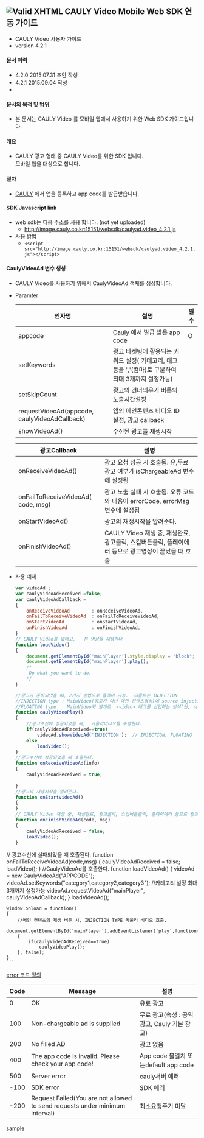 ![Valid XHTML](http://cauly044.fsnsys.com:10010/images/logo_cauly_main.png) CAULY Video Mobile Web SDK 연동 가이드  
----

* CAULY Video 사용자 가이드
* version 4.2.1


#### 문서 이력
* 4.2.0 2015.07.31 초안 작성
* 4.2.1 2015.09.04 작성
* 
#### 문서의 목적 및 범위
* 본 문서는  CAULY Video 를 모바일 웹에서 사용하기 위한 Web SDK 가이드입니다. 

#### 개요
* CAULY 광고 형태 중  CAULY Video를 위한 SDK 입니다.<br/>모바일 웹을 대상으로 합니다.

#### 절차
* <a href="http://cauly.net" target="_blank">CAULY</a> 에서 앱을 등록하고 app code를 발급받습니다.


#### SDK Javascript link
+  web sdk는 다음 주소를 사용 합니다. (not yet uploaded)
	-   http://image.cauly.co.kr:15151/websdk/caulyad.video_4.2.1.js
+  사용 방법
	- ```<script src="http://image.cauly.co.kr:15151/websdk/caulyad.video_4.2.1.js"></script>```


#### CaulyVideoAd 변수 생성
*  CAULY Video를 사용하기 위해서 CaulyVideoAd 객체를 생성합니다.
* Paramter

	인자명|설명|필수
	--- | --- | ---
	appcode|<a href="http://cauly.net" target="_blank">Cauly</a> 에서 발급 받은 app code|O
  setKeywords	|광고 타켓팅에 활용되는 키워드 설정( 카테고리, 태그 등을 ','(컴마)로 구분하여 최대 3개까지 설정가능)|
  setSkipCount	|광고의 건너띄우기 버튼의 노출시간설정|
	requestVideoAd(appcode, caulyVideoAdCallback)|앱의 메인콘텐츠 비디오 ID 설정, 광고 callback|
  showVideoAd()|수신된 광고를 재생시작 |

  광고Callback| 설명
  ---|---
  onReceiveVideoAd()	|광고 요청 성공 시 호출됨. 유,무료 광고 여부가 isChargeableAd 변수에 설정됨
  onFailToReceiveVideoAd( code, msg)	|광고 노출 실패 시 호출됨. 오류 코드와 내용이 errorCode, errorMsg 변수에 설정됨
  onStartVideoAd()	|광고의 재생시작을 알려준다.
  onFinishVideoAd()	| CAULY Video 재생 중, 재생완료, 광고클릭, 스킵버튼클릭, 플레이에러 등으로 광고영상이 끝났을 때 호출

* 사용 예제
	```javascript
	var videoAd ;
	var caulyVideoAdReceived =false;
	var caulyVideoAdCallback =
	{
		onReceiveVideoAd		: onReceiveVideoAd,
		onFailToReceiveVideoAd  : onFailToReceiveVideoAd,
		onStartVideoAd   		: onStartVideoAd,
		onFinishVideoAd   		: onFinishVideoAd,
	}
	// CAULY Video를 없애고,   본 영상을 재생한다
	function loadVideo()
	{
		document.getElementById('mainPlayer').style.display = "block";
		document.getElementById('mainPlayer').play();
		/*
		 Do what you want to do.
		*/
	}
	
	//광고가 준비되었을 때, 2가지 방법으로 플레이 가능.  디폴트는 INJECTION
	//INJECTION type : MainVideo(광고가 아닌 메인 컨텐츠영상)에 source injection 방식
	//FLOATING type  : MainVideo와 별개로  <video> 태그를 삽입하는 방식(단, 사용자 클릭이벤트 시, 재생가능) 
	function caulyVideoPlay()
	{
		//광고수신에 성공되었을 때,  카울리비디오를 수행한다.
		if(caulyVideoAdReceived==true)
			videoAd.showVideoAd('INJECTION');  // INJECTION, FLOATING  디폴트는 INJECTION
		else
			loadVideo();
	}
	//광고수신에 성공되었을 때 호출된다.
	function onReceiveVideoAd(info)
	{
		caulyVideoAdReceived = true;	
		
	}
	//광고의 재생시작을 알려준다.
	function onStartVideoAd()
	{
	}
  // CAULY Video 재생 중, 재생완료, 광고클릭, 스킵버튼클릭, 플레이에러 등으로 광고영상이 끝났을 때 호출
	function onFinishVideoAd(code, msg)
	{
		caulyVideoAdReceived = false;
		loadVideo();
	}
//	광고수신에 실패되었을 때 호출된다.
	function onFailToReceiveVideoAd(code,msg)
	{
		caulyVideoAdReceived = false;
		loadVideo();
	}
	//CaulyVideoAd를 호출한다. 
	function loadVideoAd()
	{
		videoAd = new CaulyVideoAd("APPCODE");
		videoAd.setKeywords("category1,category2,category3"); //카테고리 설정 최대 3개까지 설정가능 
		videoAd.requestVideoAd("mainPlayer", caulyVideoAdCallback);
	}
	loadVideoAd();
	
	window.onload = function()
	{
		//메인 컨텐츠의 재생 버튼 시, INJECTION TYPE 카울리 비디오 호출. 
		document.getElementById('mainPlayer').addEventListener('play',function()
		{
			if(caulyVideoAdReceived==true)
				caulyVideoPlay();  
		}, false);
	}
	```

[error 코드 정의](onFailToReceiveVideoAd)
		
Code|Message|설명
---|---|---
0|OK|유료 광고
100|	Non-chargeable ad is supplied|무료 광고(속성 : 공익 광고, Cauly 기본 광고)
200|	No filled AD	|광고 없음
400|	The app code is invalid. Please check your app code!	|App code 불일치 또는default app code
500|	Server error	|cauly서버 에러
-100|	SDK error	|SDK 에러
-200|	Request Failed(You are not allowed to send requests under minimum interval)	|최소요청주기 미달


[sample](http://image.cauly.co.kr:15151/richad/test/CaulyVideo/videoad.html)
 

